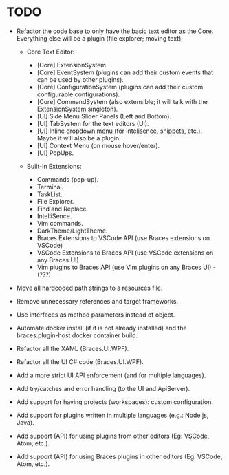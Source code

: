 # TODO

- Refactor the code base to only have the basic text editor as the Core. Everything else will be a plugin (file explorer; moving text);
  
  - Core Text Editor:
    - [Core] ExtensionSystem.
    - [Core] EventSystem (plugins can add their custom events that can be used by other plugins).
    - [Core] ConfigurationSystem (plugins can add their custom configurable configurations).
    - [Core] CommandSystem (also extensible; it will talk with the ExtensionSystem singleton).
    - [UI] Side Menu Slider Panels (Left and Bottom).
    - [UI] TabSystem for the text editors (UI).
    - [UI] Inline dropdown menu (for intelisence, snippets, etc.). Maybe it will also be a plugin.
    - [UI] Context Menu (on mouse hover/enter).
    - [UI] PopUps.

  - Built-in Extensions:
    - Commands (pop-up).
    - Terminal.
    - TaskList.
    - File Explorer.
    - Find and Replace.
    - IntelliSence.
    - Vim commands.
    - DarkTheme/LightTheme.
    - Braces Extensions to VSCode API (use Braces extensions on VSCode)
    - VSCode Extensions to Braces API (use VSCode extensions on any Braces UI)
    - Vim plugins to Braces API (use Vim plugins on any Braces UI) - (???)

- Move all hardcoded path strings to a resources file.

- Remove unnecessary references and target frameworks.

- Use interfaces as method parameters instead of object.

- Automate docker install (if it is not already installed) and the braces.plugin-host docker container build.

- Refactor all the XAML (Braces.UI.WPF).

- Refactor all the UI C# code (Braces.UI.WPF).

- Add a more strict UI API enforcement (and for multiple languages).

- Add try/catches and error handling (to the UI and ApiServer).

- Add support for having projects (workspaces): custom configuration.

- Add support for plugins written in multiple languages (e.g.: Node.js, Java).

- Add support (API) for using plugins from other editors (Eg: VSCode, Atom, etc.).

- Add support (API) for using Braces plugins in other editors (Eg: VSCode, Atom, etc.).
